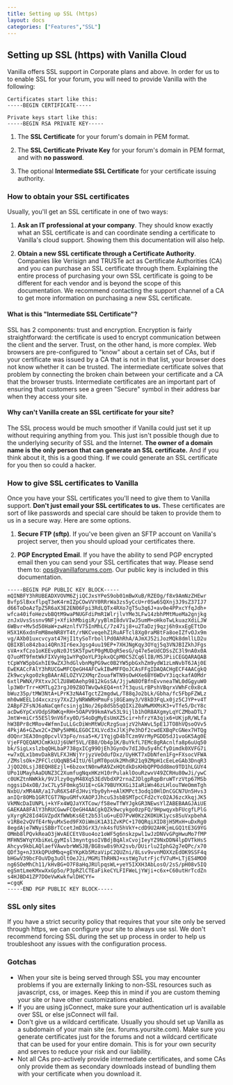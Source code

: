 ```yaml
---
title: Setting up SSL (https)
layout: docs
categories: ["Features","SSL"]
---
```


## Setting up SSL (https) with Vanilla Cloud

Vanilla offers SSL support in Corporate plans and above. In order for us to to enable SSL for your forum, you will need to provide Vanilla with the following:

```
Certificates start like this:
-----BEGIN CERTIFICATE-----
```

```
Private keys start like this:
-----BEGIN RSA PRIVATE KEY-----
```

1. The **SSL Certificate** for your forum's domain in PEM format.

2. The **SSL Certificate Private Key** for your forum's domain in PEM format, and with **no password**.

3. The optional **Intermediate SSL Certificate** for your certificate issuing authority.

### How to obtain your SSL certificates

Usually, you'll get an SSL certificate in one of two ways:

1. **Ask an IT professional at your company**. They should know exactly what an SSL certificate is and can coordinate sending a certificate to Vanilla's cloud support. Showing them this documentation will also help.

2. **Obtain a new SSL certificate through a Certificate Authority**. Companies like Verisign and TRUSTe act as Certificate Authorities (CA) and you can purchase an SSL certificate through them. Explaining the entire process of purchasing your own SSL certificate is going to be different for each vendor and is beyond the scope of this documentation. We recommend contacting the support channel of a CA to get more information on purchasing a new SSL certificate.

#### What is this "Intermediate SSL Certificate"?

SSL has 2 components: trust and encryption. Encryption is fairly straightforward: the certificate is used to encrypt communication between the client and the server. Trust, on the other hand, is more complex. Web browsers are pre-configured to "know" about a certain set of CAs, but if your certificate was issued by a CA that is not in that list, your browser does not know whether it can be trusted. The intermediate certificate solves that problem by connecting the broken chain between your certificate and a CA that the browser trusts. Intermediate certificates are an important part of ensuring that customers see a green "Secure" symbol in their address bar when they access your site.

#### Why can't Vanilla create an SSL certificate for your site?

The SSL process would be much smoother if Vanilla could just set it up without requiring anything from you. This just isn't possible though due to the underlying security of SSL and the Internet. **The owner of a domain name is the only person that can generate an SSL certificate.** And if you think about it, this is a good thing. If we could generate an SSL certificate for you then so could a hacker.

### How to give SSL certificates to Vanilla

Once you have your SSL certificates you'll need to give them to Vanilla support. **Don't just email your SSL certificates to us.** These certificates are sort of like passwords and special care should be taken to provide them to us in a secure way. Here are some options.

1. **Secure FTP (sftp)**. If you've been given an SFTP account on Vanilla's project server, then you should upload your certificates there.

2. **PGP Encrypted Email**. If you have the ability to send PGP encrypted email then you can send your SSL certificates that way. Please send them to: ops@vanillaforums.com. Our public key is included in this documentation.

  ```
-----BEGIN PGP PUBLIC KEY BLOCK-----
mQINBFY3hRUBEADXVOVM6ZjiQCJxsYPeS9ob01mBwXuB/RZEOg/f8x9AmNzZHEwr
BvfpSlBxxflpqT3eK4rmIZpCOwVVY0RRrWa3zs5yCcU+r0Sw6SQXnj3J9sZ37IJ7
d66ToDoAzTpZ5R6aX3E2EN06Fpi3RdLQTx4RXo7gT5u3q6J+av0e4PPxcYfqJdh+
wfca40ifoHezvbBQtM9waPNUGFdiPmR1WlrjlvYMe3LFw14zbhPMtMueMa2gnjkg
znJxUvsSssnv9NFj+XfikhMbigiR/yyBlmI8dvVIwJ5umM+oHkoTwLkuazXdiLJW
6WBvr+Mv5d50HaW+zwHznlfV75InMhLC/7z47ij8+u2TaDzj9qzj6h9xxEgETtDo
H5X1K6xdnFmM8meNR8YT4t/rNKCveqehZ1RuAFTcl8Xg0raM8tFa8oeIZfvOJx9m
vg/AXb01uxcvcyat47HjI1tySoTrbollPd0AhRhA/AJmXJ52iJozMQk8dmllLD2u
QBIXBlo84zbai4QRn3Ir6exJgsg4uu19EP+7XHJNgKqy3OYqj5q3VNJBIZkhJFgs
sVA+xfCzo1oKEEvpNz0JtSK5TpwtP0gMUDqR5esG/q47e5eUdCDSsZC3l9nA0x0A
Q7uoMT9fmtWkFIXVyHg1wYPqOoYLP3pkxQCpM0C5ZCq6lIB/M5JPiiCEGQARAQAB
tCpWYW5pbGxhIE9wZXJhdGlvbnMgPG9wc0B2YW5pbGxhZm9ydW1zLmNvbT6JAj0E
EwEKACcFAlY3hRUCGwMFCQeGH4AFCwkIBwMFFQoJCAsFFgIDAQACHgECF4AACgkQ
Zk9wcykgo0zkgBAArAELOZYV2XMqrZouafWTN9sOwHXe6BY6WDvY3iqckafA0Mdr
6xtlPWNX/PXtxvJClZU8WOAehp9812kGsSA/JjjwN8OfBfnEvvneaTWL0dGgyuW0
lp3W0rTrr+KMTLg23rgJ09Z8OTWvQwkEQ4+nt7t3qusLrBPshVBqrxVWhFc0x8cA
bWuz35p/tMW3NtA+LPrK3zNA4TgctZ2mgdwL/T88qJo2bLk/Gbha/fc5FbpFZWLz
mh0wWEEL1d4xcxzsy7XxZJyNRWWRHPmuFsj8GEamy3/V8kD3FqLx0jz5CJYP+v4T
2ABpFZFsNJ6aNaCqmfcsinjg1No/26p8dSb5qQIXiZ0aMwMXMsK3+vTfe5/DcY8c
acDw6YpCxVOdpSRWKq+RH+5OAPV99kmAYw53L9ijlb1hOR8AXgmyLqYCZMbaDTL7
JmtW+miCr55ESl9nV6fxy0D/S4oDgMyEsUmXZ5cir+hfrzYA3qjx6+UKjpR/WLfa
hW3BPr8cMRov4WfmnIuLLGcDiWnMtWUcRzgSuajzV2hAWvL5pE1JTO8hVQsoOVv5
4PkjA6+GZwx2C+ZNPy5HM6LEGOCIXLVcd3xJlKjPe3hDf2cwdEXBqPcGNex7HTQg
dOQnr3EA30ng0pcvlV3pFo/nsa5+K/1YqjgD4bTCzm9VrMyPGDD5dJ1voGK5Ag0E
VjeFFQEQAMJCmKkUJj6UWf5VL/EB8/Ob4p1K/BuYkfL7EMc8gRAcnlfa8p6uUq50
bk/SigLxslzbqQHLbaP738gxICg99OjEh3GynOv7dIJ0u5y4hCfyDimdk0XVFG7i
+w7xQLx1bmvDakBVLFXJHNjYrjyzVeOdufDxz/UyHKT7xDbNfen1Fg+FXsocVFWA
/ZMslsOk+ZPFClcUQqNB54ItU/6lpMT0poUk2MhdR21q9ZMpH1cEeLeGAb3DnqR3
JjQO20LsjJ8EQH8Ezjl+6bzoxtN0nwRA9ZxHQtdkDsKHbQPPOdd8mo9TD1hLGUY4
UPo1UMayhAaDUNZ3C2XumfugNqxHKzH10rPulaklOouRzwvV49ZCRHu80wJi/ywC
c0UKZtnNWKkk/9VJlzy0qyM48Xq53EdVbdXP2rnaZJDlgpRqpBruWTrzVtp67MSb
nggsiD4xOB/JxC7Ly5F0mkg5U1E+cGk79BUYKXGi3IaRiWn46zLHlouTWeOmmTgh
NxbU/xMR4AR/a17uR6XS4FdJHviYby0yh+eAlKMPct3odq10HlDnCGCN7Un5Hvs3
anIQr8OMb1GRTCGT7NpuGMfvXAOPJJhcuS3sbBSMTpcCFd2cYcO2AJ6zcXkqjJK5
VkMNcDaIUNPLj+kYFx4WQJaYXTCow/f58ewTfWYJgkGR3NEwsYlZABEBAAGJAiUE
GAEKAA8FAlY3hRUCGwwFCQeGH4AACgkQZk9wcykgo0zpFQ/9HpwqyxbFUcgfLPlG
yXyrgR28Id4GVZpdXfWWbKs6Et2b53luG+uEO7PvW0Kz2KOKUK1ycs8SuVxpbehA
v1RBe2vQVfE4rNyuMxSed9FXOiWmiK1A31ZvKPC+170QRqiXID8jH5MxH+uDxRg0
8egdAje7WNyiSBBrTCcetJmD3GrX3/nk4sfU5hVkY+cdD9U2AHKjmLGQ1tE3G9YG
OMmb8lPQvkReaO3jWvAECEtV8uo4oz1oWF5g6nskzpwl1wJzDNVvGPgHwuMo7fMP
MFHN5WYqYXbiKeLgyMIsl3myntgsoIVBdjBqAlxCvojIeyYZ9NxDDN4lpDVTkHsS
Ahcyv9kbLAQlaefVAwvbrWWSJB/BG8sw8s9hX2svb/DUirlu2IphG2g7eQPc/x70
QDf3g+nJ3XkQPUdMbq+gEYKpKb5MzaVipC2QUZni/8Lsv9vvnMOXXzEdOK9SSF4q
bHGwV39bcFOuVDg3uOltOeJ2i/MGMiThRHNJ+xstWg7utrFjcfV7uM+LTjES4MO0
ng6SOeMhCh11/kHvBG+O7F8aHqJRUlpqsWL+yeY5IXXH3AbLosO/2sS/pH08v5IQ
egSmtLmeKMxwXxGp5o/P3pRZlCTEaFikeCYLFIFWeLjYWji+c6x+C60utHrTcdZn
s4HJBD41ZP7DOeVwKwkfwlDHCYY=
=cgqK
-----END PGP PUBLIC KEY BLOCK-----
  ```

### SSL only sites

If you have a strict security policy that requires that your site only be served through https, we can configure your site to always use ssl. We don't recommend forcing SSL during the set up process in order to help us troubleshoot any issues with the configuration process.

### Gotchas

* When your site is being served through SSL you may encounter problems if you are externally linking to non-SSL resources such as javascript, css, or images. Keep this in mind if you are custom theming your site or have other customizations enabled.
* If you are using jsConnect, make sure your authentication url is available over SSL or else jsConnect will fail.
* Don't give us a wildcard certificate. Usually you should set up Vanilla as a subdomain of your main site (ex. forums.yoursite.com). Make sure you generate certificates just for the forums and not a wildcard certificate that can be used for your entire domain. This is for your own security and serves to reduce your risk and our liability.
* Not all CAs pro-actively provide intermediate certificates, and some CAs only provide them as secondary downloads instead of bundling them with your certificate when you download it.
